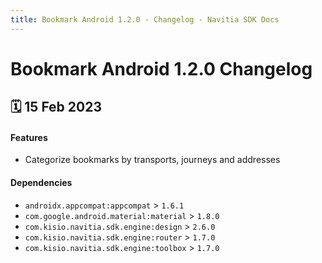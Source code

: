 ```yaml
---
title: Bookmark Android 1.2.0 - Changelog - Navitia SDK Docs
---
```


# Bookmark Android 1.2.0 Changelog

<h2>🗓 15 Feb 2023</h2>

#### Features
- Categorize bookmarks by transports, journeys and addresses

#### Dependencies
- `androidx.appcompat:appcompat` > `1.6.1`
- `com.google.android.material:material` > `1.8.0`
- `com.kisio.navitia.sdk.engine:design` > `2.6.0`
- `com.kisio.navitia.sdk.engine:router` > `1.7.0`
- `com.kisio.navitia.sdk.engine:toolbox` > `1.7.0`